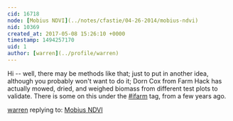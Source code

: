 ```yaml
---
cid: 16718
node: [Mobius NDVI](../notes/cfastie/04-26-2014/mobius-ndvi)
nid: 10369
created_at: 2017-05-08 15:26:10 +0000
timestamp: 1494257170
uid: 1
author: [warren](../profile/warren)
---
```


Hi -- well, there may be methods like that; just to put in another idea, although you probably won't want to do it; Dorn Cox from Farm Hack has actually mowed, dried, and weighed biomass from different test plots to validate. There is some on this under the [#ifarm](/tag/ifarm) tag, from a few years ago.

[warren](../profile/warren) replying to: [Mobius NDVI](../notes/cfastie/04-26-2014/mobius-ndvi)

